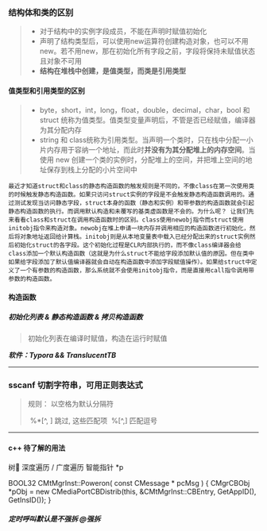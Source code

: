 ### 结构体和类的区别

> + 对于结构中的实例字段成员，不能在声明时赋值初始化
> + 声明了结构类型后，可以使用new运算符创建构造对象，也可以不用new。若不用new，那在初始化所有字段之前，字段将保持未赋值状态且对象不可用  
> + **结构在堆栈中创建，是值类型，而类是引用类型** 

#### 	值类型和引用类型的区别

> + byte，short，int，long，float，double，decimal，char，bool 和 struct 统称为值类型。值类型变量声明后，不管是否已经赋值，编译器为其分配内存
> + string 和 class统称为引用类型。当声明一个类时，只在栈中分配一小片内存用于容纳一个地址，而此时**并没有为其分配堆上的内存空间**。当使用 new 创建一个类的实例时，分配堆上的空间，并把堆上空间的地址保存到栈上分配的小片空间中



`最近才知道struct和class的静态构造函数的触发规则是不同的，不像class在第一次使用类的时候触发静态构造函数。如果只访问struct实例的字段是不会触发静态构造函数调用的。通过测试发现当访问静态字段，struct本身的函数（静态和实例）和带参数的构造函数就会引起静态构造函数的执行。而调用默认构造和未覆写的基类虚函数是不会的。为什么呢？
   让我们先来看看class和struct在调用构造函数时的区别。class使用newobj指令而struct使用initobj指令来构造对象。newobj在堆上申请一块内存并调用相应的构造函数进行初始化，然后将对象地址返回给计算栈。initobj则是从本地变量表中载入已经分配出来的struct实例然后初始化struct的各字段。这个初始化过程是CLR内部执行的，而不像class编译器会给class添加一个默认构造函数（这就是为什么struct不能给字段添加默认值的原因。但在类中如果给字段添加了默认值编译器就会自动在构造函数中添加字段赋值操作）。如果给struct中定义了一个有参数的构造函数，那么系统就不会使用initobj指令，而是直接用call指令调用带参数的构造函数。`

#### 构造函数

##### 初始化列表 & 静态构造函数  & 拷贝构造函数

> 初始化列表在编译时赋值，构造在运行时赋值



***软件：Typora  &&  TranslucentTB***



****

### sscanf 切割字符串，可用正则表达式

> 规则：  以空格为默认分隔符
>
> ​		%*\[^, ]   跳过, 这些匹配项
> ​		%\[^,]		匹配逗号

***

#### c++  待了解的用法
树📕 深度遍历 / 广度遍历 
智能指针 *p

BOOL32 CMtMgrInst::Poweron( const CMessage * pcMsg )
{
	CMgrCBObj *pObj = new CMediaPortCBDistrib<CMtMgrInst>(this, &CMtMgrInst::CBEntry, GetAppID(), GetInsID());
}

##### 定时呼叫默认是不强拆  @强拆